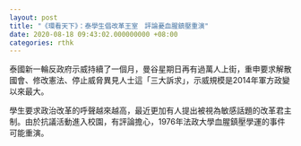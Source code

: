 ```yaml
---
layout: post
title: "《環看天下》：泰學生倡改革王室　評論憂血腥鎮壓重演"
date: 2020-08-18 09:43:02.000000000 +08:00
categories: rthk
---
```


泰國新一輪反政府示威持續了一個月，曼谷星期日再有過萬人上街，重申要求解散國會、修改憲法、停止威脅異見人士這「三大訴求」，示威規模是2014年軍方政變以來最大。

學生要求政治改革的呼聲越來越高，最近更加有人提出被視為敏感話題的改革君主制。由於抗議活動進入校園，有評論擔心，1976年法政大學血腥鎮壓學運的事件可能重演。
